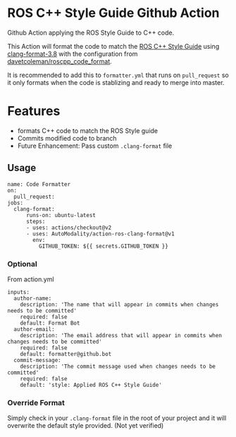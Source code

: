 # ROS C++ Style Guide Github Action

Github Action applying the ROS Style Guide to C++ code. 

This Action will format the code to match the 
[ROS C++ Style Guide](http://wiki.ros.org/CppStyleGuide) using 
[clang-format-3.8](https://releases.llvm.org/3.8.0/tools/clang/docs/ClangFormatStyleOptions.html) 
with the configuration from [davetcoleman/roscpp_code_format](https://github.com/davetcoleman/roscpp_code_format).

It is recommended to add this to `formatter.yml` that runs on `pull_request` 
so it only formats when the code is stablizing and ready to merge into master.

# Features
* formats C++ code to match the ROS Style guide
* Commits modified code to branch
* Future Enhancement: Pass custom `.clang-format` file

## Usage

```
name: Code Formatter
on:
  pull_request:
jobs:
  clang-format:
      runs-on: ubuntu-latest
      steps:
      - uses: actions/checkout@v2
      - uses: AutoModality/action-ros-clang-format@v1
        env:
          GITHUB_TOKEN: ${{ secrets.GITHUB_TOKEN }}
```

### Optional

From action.yml

```
inputs:
  author-name:
    description: 'The name that will appear in commits when changes needs to be committed'
    required: false
    default: Format Bot
  author-email:
    description: 'The email address that will appear in commits when changes needs to be committed'
    required: false
    default: formatter@github.bot
  commit-message:
    description: 'The commit message used when changes needs to be committed'
    required: false
    default: 'style: Applied ROS C++ Style Guide'
```

### Override Format

Simply check in your `.clang-format` file in the root of your project and it will overwrite
the default style provided. (Not yet verified)
